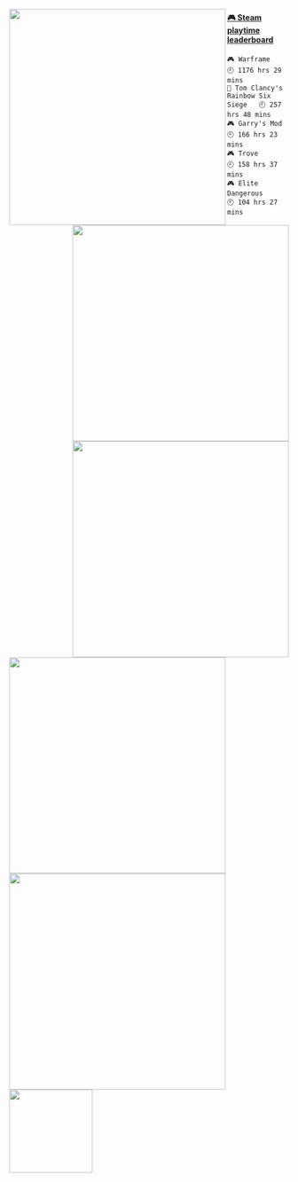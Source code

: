 [<img align="left" width="390" alt="" src="https://gist.githubusercontent.com/HellsCrimson/f145e9b9506cb2535434d7461f3c299e/raw/080814ff5ba4fa6af08a7ed54e2ee4a4b753f209/general.svg">](#)
[<img align="right" width="390" alt="" src="https://gist.githubusercontent.com/HellsCrimson/f145e9b9506cb2535434d7461f3c299e/raw/080814ff5ba4fa6af08a7ed54e2ee4a4b753f209/wakatime.svg">](#)
[<img align="right" width="390" alt="" src="https://gist.githubusercontent.com/HellsCrimson/f145e9b9506cb2535434d7461f3c299e/raw/080814ff5ba4fa6af08a7ed54e2ee4a4b753f209/achivements.svg">](#)
[<img align="left" width="390" alt="" src="https://gist.githubusercontent.com/HellsCrimson/f145e9b9506cb2535434d7461f3c299e/raw/080814ff5ba4fa6af08a7ed54e2ee4a4b753f209/anilist.svg">](#)
[<img align="left" width="390" alt="" src="https://gist.githubusercontent.com/HellsCrimson/f145e9b9506cb2535434d7461f3c299e/raw/2f69ee5496ffd5a81d94517f65fac0ba507eb64c/fortune.svg">](#)

<!-- steam-box start -->
#### <a href="https://gist.github.com/f145e9b9506cb2535434d7461f3c299e" target="_blank">🎮 Steam playtime leaderboard</a>
```text
🎮 Warframe                         🕘 1176 hrs 29 mins
🔫 Tom Clancy's Rainbow Six Siege   🕘 257 hrs 48 mins
🎮 Garry's Mod                      🕘 166 hrs 23 mins
🎮 Trove                            🕘 158 hrs 37 mins
🎮 Elite Dangerous                  🕘 104 hrs 27 mins
```
<!-- Powered by https://github.com/YouEclipse/steam-box . -->
<!-- steam-box end -->

[<img align="left" width="150" alt="" src="https://komarev.com/ghpvc/?username=hellscrimson&label=Profile%20views&color=0e75b6&style=flat">](https://youtu.be/dQw4w9WgXcQ)
